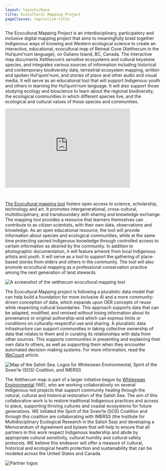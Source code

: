 ```yaml
---
layout: layouts/base
title: Ecocultural Mapping Project
pageClasses: capitalize-title
---
```


The Ecocultural Mapping Project is an interdisciplinary, participatory and inclusive digital
mapping project that aims to meaningfully braid together Indigenous ways of knowing and Western
ecological science to create an interactive, educational, ecocultural map of Retreat Cove
(Xetthecum in the Hul’qumi’num language), on Galiano Island, BC, Canada. The interactive map
documents Xetthecum’s sensitive ecosystems and cultural keystone species, and integrates various
sources of information including historical and contemporary biodiversity data, terrestrial
ecosystem mapping, written and spoken Hul'qumi'num, and stories of place and other audio and
visual media. It will serve as an educational tool that will support Indigenous youth and others
in learning the Hul’qumi’num language. It will also support those studying ecology and bioscience
to learn about the regional biodiversity, the ecological communities in which different species
live, and the ecological and cultural values of those species and communities.

<div style="position: relative; padding-bottom: 56.25%; height: 0; overflow: hidden;">
  <iframe src="https://www.youtube.com/embed/0v84S7DeORU"
  style="position: absolute; top: 0; left: 0; width: 80%; height: 90%; border:0;"
  allowfullscreen="" title="Indigeverse Presentation"></iframe>
</div>

[The Ecocultural mapping tool](https://imerss.github.io/imerss-bioinfo/Xetthecum.html)
fosters open access to science, scholarship, technology and art. It promotes intergenerational,
cross-cultural, multidisciplinary, and transboundary skill-sharing and knowledge exchange. The
mapping tool provides a resource that learners themselves can contribute to as citizen
scientists, with their own data, observations and knowledge. As an open educational resource,
the tool will provide information about species and ecological communities, while at the same
time protecting sacred Indigenous knowledge through controlled access to certain information as
desired by the community. In addition to photographic documentation, it will feature artwork
from local Indigenous artists and youth. It will serve as a tool to support the gathering of
place-based stories from elders and others in the community.  The tool will also promote
ecocultural mapping as a professional conservation practice among the next generation of land
stewards.

<img src="/projects/images/xetthecum.png"
    alt="A screenshot of the xetthecum ecocultural mapping tool">

The Ecocultural Mapping project is following a pluralistic data model that can help build a
foundation for more inclusive AI and a more community-driven conception of data, which expands
upon OER concepts of reuse while respecting cultural boundaries. This approach supports data that
can be adapted, modified, and remixed without losing information about its provenance or original
authorship–and which can express limits or conditions on culturally-respectful use and sharing. A
pluralistic data infrastructure can support communities in taking collective ownership of data
that relates to them and in curating its relationships with data from other sources. This supports
communities in presenting and explaining their own data to others, as well as supporting them when
they encounter automated decision-making systems. For more information, read the
[WeCount](https://wecount.inclusivedesign.ca/views/pluralistic-data-infrastructure/) article.

<img src="/projects/images/ecocultural-mapping-whiteswan.jpg"
    alt="Map of the Salish Sea. Logos for Whiteswan Environmental, Spirit of the Sxwo'le (SOS)
    Coalition, and IMERSS">

The Xetthecum map is part of a larger initiative begun by
[Whiteswan Environmental](https://www.whiteswanenvironmental.org/digital-ecocultural-mapping.html)
(WE), who are working collaboratively on several Indigenous-led projects that support community
healing through the natural, cultural and historical restoration of the Salish Sea. The aim of this
collaborative work is to restore traditional Indigenous practices and access to place, supporting
thriving cultures and coastal ecosystems for future generations. WE initiated the Spirit of the
Sxwo’le (SOS) Coalition and through this coalition are collaborating with IMERSS (the Institute for
Multidisciplinary Ecological Research in the Salish Sea) and developing a Memorandum of Agreement
and bylaws that will help to ensure that all partners in this work respect Indigenous leadership
and abide by appropriate cultural sensitivity, cultural humility and cultural safety protocols. WE
believe this endeavor will offer a measure of cultural, historical and ecological health
protection and sustainability that can be modeled across the United States and Canada.

<img src="/projects/images/ecocultural-mapping-partners.jpg"
    alt="Partner logos">
